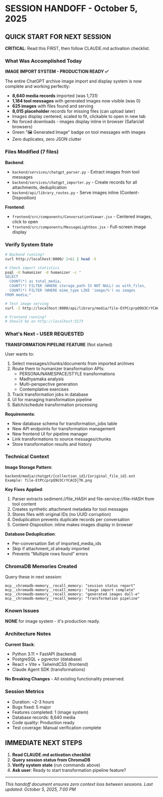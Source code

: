# SESSION HANDOFF - October 5, 2025

## QUICK START FOR NEXT SESSION

**CRITICAL**: Read this FIRST, then follow CLAUDE.md activation checklist.

### What Was Accomplished Today

**IMAGE IMPORT SYSTEM - PRODUCTION READY ✅**

The entire ChatGPT archive image import and display system is now complete and working perfectly:

- **8,640 media records** imported (was 1,731)
- **1,184 tool messages** with generated images now visible (was 0)
- **625 images** with files found and serving
- **8,015 placeholder** records for missing files (can upload later)
- Images display centered, scaled to fit, clickable to open in new tab
- No forced downloads - images display inline in browser (Safari/all browsers)
- Green "🖼️ Generated Image" badge on tool messages with images
- Zero duplicates, zero JSON clutter

### Files Modified (7 files)

**Backend**:
- `backend/services/chatgpt_parser.py` - Extract images from tool messages
- `backend/services/chatgpt_importer.py` - Create records for all attachments, deduplication
- `backend/api/library_routes.py` - Serve images inline (Content-Disposition)

**Frontend**:
- `frontend/src/components/ConversationViewer.jsx` - Centered images, click to open
- `frontend/src/components/MessageLightbox.jsx` - Full-screen image display

### Verify System State

```bash
# Backend running?
curl http://localhost:8000/ 2>&1 | head -5

# Check import statistics
psql -U humanizer -d humanizer -c "
SELECT
  COUNT(*) as total_media,
  COUNT(*) FILTER (WHERE storage_path IS NOT NULL) as with_files,
  COUNT(*) FILTER (WHERE mime_type LIKE 'image/%') as images
FROM media;"

# Test image serving
curl -I http://localhost:8000/api/library/media/file-EtPCcprpQ9U3CrYCACDjTK

# Frontend running?
# Should be on http://localhost:5173
```

### What's Next - USER REQUESTED

**TRANSFORMATION PIPELINE FEATURE** (Not started)

User wants to:
1. Select messages/chunks/documents from imported archives
2. Route them to humanizer transformation APIs:
   - PERSONA/NAMESPACE/STYLE transformations
   - Madhyamaka analysis
   - Multi-perspective generation
   - Contemplative exercises
3. Track transformation jobs in database
4. UI for managing transformation pipeline
5. Batch/schedule transformation processing

**Requirements**:
- New database schema for transformation_jobs table
- New API endpoints for transformation management
- New frontend UI for pipeline manager
- Link transformations to source messages/chunks
- Store transformation results and history

### Technical Context

**Image Storage Pattern**:
```
backend/media/chatgpt/{collection_id}/{original_file_id}.ext
Example: file-EtPCcprpQ9U3CrYCACDjTK.png
```

**Key Fixes Applied**:
1. Parser extracts sediment://file_HASH and file-service://file-HASH from tool content
2. Creates synthetic attachment metadata for tool messages
3. Stores files with original IDs (no UUID corruption)
4. Deduplication prevents duplicate records per conversation
5. Content-Disposition: inline makes images display in browser

**Database Deduplication**:
- Per-conversation Set of imported_media_ids
- Skip if attachment_id already imported
- Prevents "Multiple rows found" errors

### ChromaDB Memories Created

Query these in next session:
```
mcp__chromadb-memory__recall_memory: "session status report"
mcp__chromadb-memory__recall_memory: "image import complete"
mcp__chromadb-memory__recall_memory: "generated images dall-e"
mcp__chromadb-memory__recall_memory: "transformation pipeline"
```

### Known Issues

**NONE** for image system - it's production ready.

### Architecture Notes

**Current Stack**:
- Python 3.11 + FastAPI (backend)
- PostgreSQL + pgvector (database)
- React + Vite + TailwindCSS (frontend)
- Claude Agent SDK (transformations)

**No Breaking Changes** - All existing functionality preserved.

### Session Metrics

- Duration: ~2-3 hours
- Bugs fixed: 5 major
- Features completed: 1 (image system)
- Database records: 8,640 media
- Code quality: Production ready
- Test coverage: Manual verification complete

## IMMEDIATE NEXT STEPS

1. **Read CLAUDE.md activation checklist**
2. **Query session status from ChromaDB**
3. **Verify system state** (run commands above)
4. **Ask user**: Ready to start transformation pipeline feature?

---

*This handoff document ensures zero context loss between sessions.*
*Last updated: October 5, 2025, 7:00 PM*
